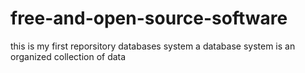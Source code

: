 # free-and-open-source-software
this is my first reporsitory
databases system a database system is an organized collection of data
